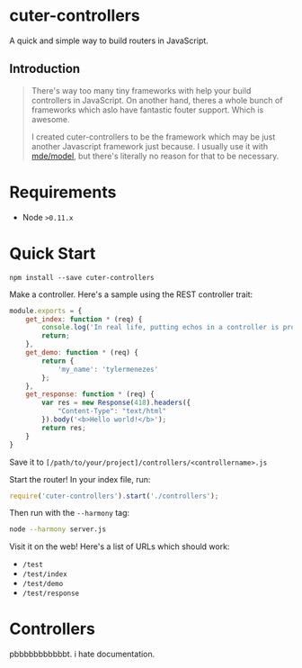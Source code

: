# cuter-controllers

A quick and simple way to build routers in JavaScript.

## Introduction

> There's way too many tiny frameworks with help your build controllers in JavaScript. On another hand, theres a whole bunch of frameworks which aslo have fantastic fouter support. Which is awesome.
>
> I created cuter-controllers to be the framework which may be just another Javascript framework just because. I usually use it with [mde/model](https://github.com/mde/model), but there's literally no reason for that to be necessary.

# Requirements

 * Node `>0.11.x`

# Quick Start

`npm install --save cuter-controllers`

Make a controller. Here's a sample using the REST controller trait:
```js
module.exports = {
    get_index: function * (req) {
        console.log('In real life, putting echos in a controller is probably a bad idea.');
        return;
    },
    get_demo: function * (req) {
        return {
            'my_name': 'tylermenezes'
        };
    },
    get_response: function * (req) {
        var res = new Response(418).headers({
            "Content-Type": "text/html"
        }).body('<b>Hello world!</b>');
        return res;
    }
}
```

Save it to `[/path/to/your/project]/controllers/<controllername>.js`

Start the router! In your index file, run:

```js
require('cuter-controllers').start('./controllers');
```

Then run with the `--harmony` tag:

```sh
node --harmony server.js
```

Visit it on the web! Here's a list of URLs which should work:
* `/test`
* `/test/index`
* `/test/demo`
* `/test/response`

# Controllers

pbbbbbbbbbbbt. i hate documentation.
